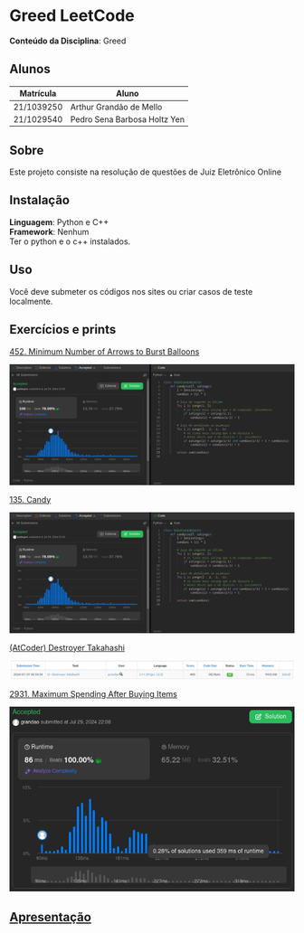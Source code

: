 # Greed LeetCode
**Conteúdo da Disciplina**: Greed<br>

## Alunos
|Matrícula | Aluno |
| -- | -- |
| 21/1039250  |  Arthur Grandão de Mello |
| 21/1029540  |  Pedro Sena Barbosa Holtz Yen |

## Sobre 
Este projeto consiste na resolução de questões de Juiz Eletrônico Online


## Instalação 
**Linguagem**: Python e C++<br>
**Framework**: Nenhum<br>
Ter o python e o c++ instalados.

## Uso 
Você deve submeter os códigos nos sites ou criar casos de teste localmente.

## Exercícios e prints 

[452. Minimum Number of Arrows to Burst Balloons](https://leetcode.com/problems/minimum-number-of-arrows-to-burst-balloons/description/)

![alt text](./img/balloons.png)

[135. Candy](https://leetcode.com/problems/candy/description/)

![alt text](./img/balloons.png)

[(AtCoder) Destroyer Takahashi](https://atcoder.jp/contests/abc230/tasks/abc230_d)

![alt text](./img/PrintDestroyerTakahashi.png)

[2931. Maximum Spending After Buying Items](https://leetcode.com/problems/maximum-spending-after-buying-items/description/)

![alt text](./img/PrintMaximumSpendingAfterBuyingItems.png)

## [Apresentação](https://youtu.be/uBU01hCwxSI)



